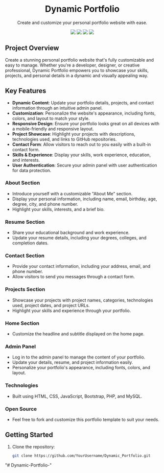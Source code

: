 <!-- Project Title -->
<h1 align="center">Dynamic Portfolio</h1>

<!-- Project Description -->
<p align="center">
  Create and customize your personal portfolio website with ease.
</p>

<!-- Badges -->
<p align="center">
  <img src="https://img.shields.io/badge/Made%20with-HTML%20%7C%20CSS%20%7C%20JavaScript%20%7C%20PHP%20%7C%20MySQL-blue">
  <img src="https://img.shields.io/github/license/Abhisheksingh0303/Dynamic_Portfolio">
  <img src="https://img.shields.io/github/stars/Abhisheksingh0303/Dynamic_Portfolio?style=social">
  <img src="https://img.shields.io/github/forks/Abhisheksingh0303/Dynamic_Portfolio?style=social">
</p>

<!-- Project Overview -->
## Project Overview

Create a stunning personal portfolio website that's fully customizable and easy to manage. Whether you're a developer, designer, or creative professional, Dynamic Portfolio empowers you to showcase your skills, projects, and personal details in a dynamic and visually appealing way.


<!-- Features -->
## Key Features

- **Dynamic Content**: Update your portfolio details, projects, and contact information through an intuitive admin panel.
- **Customization**: Personalize the website's appearance, including fonts, colors, and layout to match your style.
- **Responsive Design**: Ensure your portfolio looks great on all devices with a mobile-friendly and responsive layout.
- **Project Showcase**: Highlight your projects with descriptions, technologies used, and links to GitHub repositories.
- **Contact Form**: Allow visitors to reach out to you easily with a built-in contact form.
- **Skills & Experience**: Display your skills, work experience, education, and interests.
- **User Authentication**: Secure your admin panel with user authentication for data protection.

### About Section
- Introduce yourself with a customizable "About Me" section.
- Display your personal information, including name, email, birthday, age, degree, city, and phone number.
- Highlight your skills, interests, and a brief bio.

### Resume Section
- Share your educational background and work experience.
- Update your resume details, including your degrees, colleges, and completion dates.

### Contact Section
- Provide your contact information, including your address, email, and phone number.
- Allow visitors to send you messages through a contact form.

### Projects Section
- Showcase your projects with project names, categories, technologies used, project dates, and project URLs.
- Highlight your skills and experience through your portfolio.

### Home Section
- Customize the headline and subtitle displayed on the home page.

### Admin Panel
- Log in to the admin panel to manage the content of your portfolio.
- Update your details, resume, and project information easily.
- Personalize your portfolio's appearance, including fonts, colors, and layout.

### Technologies
- Built using HTML, CSS, JavaScript, Bootstrap, PHP, and MySQL.

### Open Source
- Feel free to fork and customize this portfolio template to suit your needs.

<!-- Getting Started -->
## Getting Started

1. Clone the repository:

   ```bash
   git clone https://github.com/YourUsername/Dynamic_Portfolio.git
"# Dynamic-Portfolio-" 
